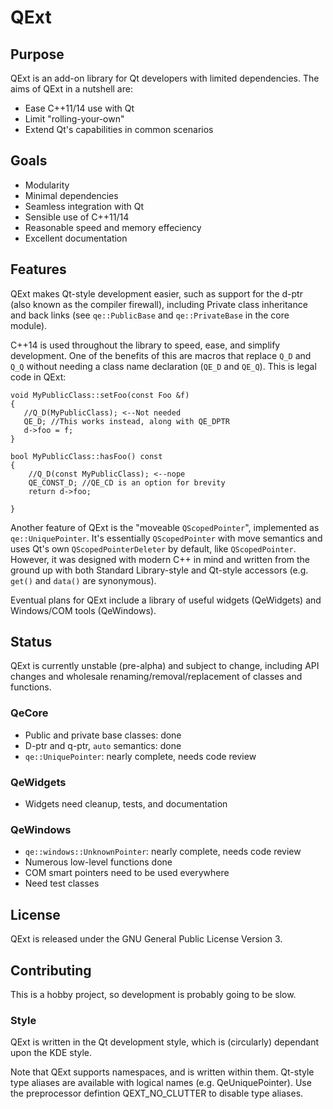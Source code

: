 # QExt
## Purpose
QExt is an add-on library for Qt developers with limited dependencies. The aims of QExt in a nutshell are:
 - Ease C++11/14 use with Qt
 - Limit "rolling-your-own"
 - Extend Qt's capabilities in common scenarios

## Goals
 - Modularity
 - Minimal dependencies
 - Seamless integration with Qt
 - Sensible use of C++11/14
 - Reasonable speed and memory effeciency
 - Excellent documentation

## Features
QExt makes Qt-style development easier, such as support for the d-ptr (also known as the compiler firewall), including Private class inheritance and back links (see `qe::PublicBase` and `qe::PrivateBase` in the core module).

C++14 is used throughout the library to speed, ease, and simplify development. One of the benefits of this are macros that replace `Q_D` and `Q_Q` without needing a class name declaration (`QE_D` and `QE_Q`). This is legal code in QExt:

    void MyPublicClass::setFoo(const Foo &f)
    {
       //Q_D(MyPublicClass); <--Not needed
       QE_D; //This works instead, along with QE_DPTR
       d->foo = f;
    }
	
	bool MyPublicClass::hasFoo() const
	{
		//Q_D(const MyPublicClass); <--nope
		QE_CONST_D; //QE_CD is an option for brevity
		return d->foo;
	
	}

Another feature of QExt is the "moveable `QScopedPointer`", implemented as `qe::UniquePointer`. It's essentially `QScopedPointer` with move semantics and uses Qt's own `QScopedPointerDeleter` by default, like `QScopedPointer`. However, it was designed with modern C++ in mind and written from the ground up with both Standard Library-style and Qt-style accessors (e.g. `get()` and `data()` are synonymous).
	
Eventual plans for QExt include a library of useful widgets (QeWidgets) and Windows/COM tools (QeWindows).

## Status
QExt is currently unstable (pre-alpha) and subject to change, including API changes and wholesale renaming/removal/replacement of classes and functions.

### QeCore
- Public and private base classes: done
- D-ptr and q-ptr, `auto` semantics: done
- `qe::UniquePointer`: nearly complete, needs code review

### QeWidgets
- Widgets need cleanup, tests, and documentation

### QeWindows
- `qe::windows::UnknownPointer`: nearly complete, needs code review
- Numerous low-level functions done
- COM smart pointers need to be used everywhere 
- Need test classes

## License
QExt is released under the GNU General Public License Version 3.

## Contributing
This is a hobby project, so development is probably going to be slow. 

### Style
QExt is written in the Qt development style, which is (circularly) dependant upon the KDE style.

Note that QExt supports namespaces, and is written within them. Qt-style type aliases are available with logical names (e.g. QeUniquePointer). Use the preprocessor defintion QEXT_NO_CLUTTER to disable type aliases.
